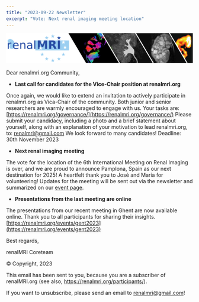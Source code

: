 ```yaml
---
title: "2023-09-22 Newsletter"
excerpt: "Vote: Next renal imaging meeting location"
---
```


![image-center](/assets/images/newsletter_renalMRI.png)

Dear renalmri.org Community,

- **Last call for candidates for the Vice-Chair position at renalmri.org**

Once again, we would like to extend an invitation to actively participate in renalmri.org as Vica-Chair of the community. Both junior and senior researchers are warmly encouraged to engage with us. Your tasks are: [https://renalmri.org/governance/](https://renalmri.org/governance/)
Please submit your candidacy, including a photo and a brief statement about yourself, along with an explanation of your motivation to lead renalmri.org, to: [renalmri@gmail.com](mailto:renalmri@gmail.com)
We look forward to many candidates! Deadline: 30th November 2023

- **Next renal imaging meeting**

The vote for the location of the 6th International Meeting on Renal Imaging is over, and we are proud to announce Pamplona, Spain as our next destination for 2025! 
A heartfelt thank you to José and Maria for volunteering!
Updates for the meeting will be sent out via the newsletter and summarized on our [event page](https://renalmri.org/events/pamplona2025).

- **Presentations from the last meeting are online**

The presentations from our recent meeting in Ghent are now available online. Thank you to all participants for sharing their insights.
[https://renalmri.org/events/gent2023](https://renalmri.org/events/gent2023)


Best regards,

renalMRI Coreteam


© Copyright, 2023

This email has been sent to you, because you are a subscriber of renalMRI.org (see also, https://renalmri.org/participants/).

If you want to unsubscribe, please send an email to renalmri@gmail.com!
